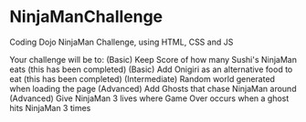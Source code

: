 # NinjaManChallenge
Coding Dojo NinjaMan Challenge, using HTML, CSS and JS

Your challenge will be to:
(Basic) Keep Score of how many Sushi's NinjaMan eats (this has been completed)
(Basic) Add Onigiri as an alternative food to eat (this has been completed)
(Intermediate) Random world generated when loading the page
(Advanced) Add Ghosts that chase NinjaMan around
(Advanced) Give NinjaMan 3 lives where Game Over occurs when a ghost hits NinjaMan 3 times
